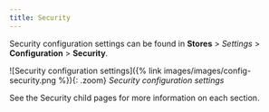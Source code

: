 ```yaml
---
title: Security
---
```


Security configuration settings can be found in **Stores** > _Settings_ > **Configuration** > **Security**.

![Security configuration settings]({% link images/images/config-security.png %}){: .zoom}
*Security configuration settings*

See the Security child pages for more information on each section.
